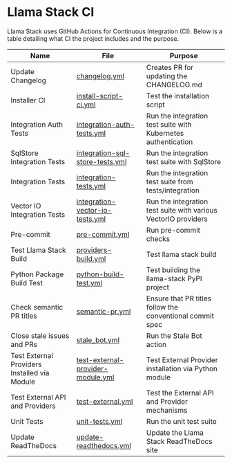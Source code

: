 # Llama Stack CI

Llama Stack uses GitHub Actions for Continuous Integration (CI). Below is a table detailing what CI the project includes and the purpose.

| Name | File | Purpose |
| ---- | ---- | ------- |
| Update Changelog | [changelog.yml](changelog.yml) | Creates PR for updating the CHANGELOG.md |
| Installer CI | [install-script-ci.yml](install-script-ci.yml) | Test the installation script |
| Integration Auth Tests | [integration-auth-tests.yml](integration-auth-tests.yml) | Run the integration test suite with Kubernetes authentication |
| SqlStore Integration Tests | [integration-sql-store-tests.yml](integration-sql-store-tests.yml) | Run the integration test suite with SqlStore |
| Integration Tests | [integration-tests.yml](integration-tests.yml) | Run the integration test suite from tests/integration |
| Vector IO Integration Tests | [integration-vector-io-tests.yml](integration-vector-io-tests.yml) | Run the integration test suite with various VectorIO providers |
| Pre-commit | [pre-commit.yml](pre-commit.yml) | Run pre-commit checks |
| Test Llama Stack Build | [providers-build.yml](providers-build.yml) | Test llama stack build |
| Python Package Build Test | [python-build-test.yml](python-build-test.yml) | Test building the llama-stack PyPI project |
| Check semantic PR titles | [semantic-pr.yml](semantic-pr.yml) | Ensure that PR titles follow the conventional commit spec |
| Close stale issues and PRs | [stale_bot.yml](stale_bot.yml) | Run the Stale Bot action |
| Test External Providers Installed via Module | [test-external-provider-module.yml](test-external-provider-module.yml) | Test External Provider installation via Python module |
| Test External API and Providers | [test-external.yml](test-external.yml) | Test the External API and Provider mechanisms |
| Unit Tests | [unit-tests.yml](unit-tests.yml) | Run the unit test suite |
| Update ReadTheDocs | [update-readthedocs.yml](update-readthedocs.yml) | Update the Llama Stack ReadTheDocs site |
